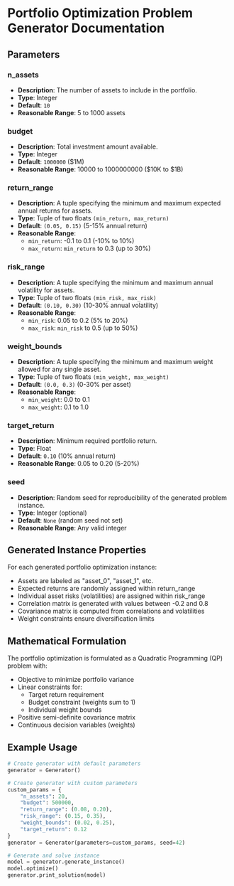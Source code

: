 # Portfolio Optimization Problem Generator Documentation

## Parameters

### n_assets

- **Description**: The number of assets to include in the portfolio.
- **Type**: Integer
- **Default**: `10`
- **Reasonable Range**: 5 to 1000 assets

### budget

- **Description**: Total investment amount available.
- **Type**: Integer
- **Default**: `1000000` ($1M)
- **Reasonable Range**: 10000 to 1000000000 ($10K to $1B)

### return_range

- **Description**: A tuple specifying the minimum and maximum expected annual returns for assets.
- **Type**: Tuple of two floats `(min_return, max_return)`
- **Default**: `(0.05, 0.15)` (5-15% annual return)
- **Reasonable Range**:
  - `min_return`: -0.1 to 0.1 (-10% to 10%)
  - `max_return`: `min_return` to 0.3 (up to 30%)

### risk_range

- **Description**: A tuple specifying the minimum and maximum annual volatility for assets.
- **Type**: Tuple of two floats `(min_risk, max_risk)`
- **Default**: `(0.10, 0.30)` (10-30% annual volatility)
- **Reasonable Range**:
  - `min_risk`: 0.05 to 0.2 (5% to 20%)
  - `max_risk`: `min_risk` to 0.5 (up to 50%)

### weight_bounds

- **Description**: A tuple specifying the minimum and maximum weight allowed for any single asset.
- **Type**: Tuple of two floats `(min_weight, max_weight)`
- **Default**: `(0.0, 0.3)` (0-30% per asset)
- **Reasonable Range**:
  - `min_weight`: 0.0 to 0.1
  - `max_weight`: 0.1 to 1.0

### target_return

- **Description**: Minimum required portfolio return.
- **Type**: Float
- **Default**: `0.10` (10% annual return)
- **Reasonable Range**: 0.05 to 0.20 (5-20%)

### seed

- **Description**: Random seed for reproducibility of the generated problem instance.
- **Type**: Integer (optional)
- **Default**: `None` (random seed not set)
- **Reasonable Range**: Any valid integer

## Generated Instance Properties

For each generated portfolio optimization instance:

- Assets are labeled as "asset_0", "asset_1", etc.
- Expected returns are randomly assigned within return_range
- Individual asset risks (volatilities) are assigned within risk_range
- Correlation matrix is generated with values between -0.2 and 0.8
- Covariance matrix is computed from correlations and volatilities
- Weight constraints ensure diversification limits

## Mathematical Formulation

The portfolio optimization is formulated as a Quadratic Programming (QP) problem with:

- Objective to minimize portfolio variance
- Linear constraints for:
  - Target return requirement
  - Budget constraint (weights sum to 1)
  - Individual weight bounds
- Positive semi-definite covariance matrix
- Continuous decision variables (weights)

## Example Usage

```python
# Create generator with default parameters
generator = Generator()

# Create generator with custom parameters
custom_params = {
    "n_assets": 20,
    "budget": 500000,
    "return_range": (0.08, 0.20),
    "risk_range": (0.15, 0.35),
    "weight_bounds": (0.02, 0.25),
    "target_return": 0.12
}
generator = Generator(parameters=custom_params, seed=42)

# Generate and solve instance
model = generator.generate_instance()
model.optimize()
generator.print_solution(model)
```
